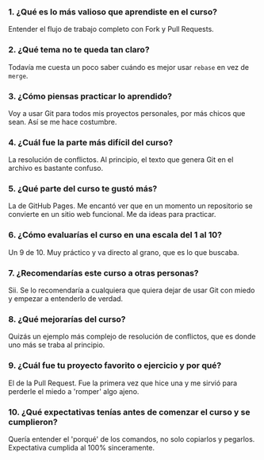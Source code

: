 ### 1. ¿Qué es lo más valioso que aprendiste en el curso?

Entender el flujo de trabajo completo con Fork y Pull Requests.

### 2. ¿Qué tema no te queda tan claro?

Todavía me cuesta un poco saber cuándo es mejor usar `rebase` en vez de `merge`.

### 3. ¿Cómo piensas practicar lo aprendido?

Voy a usar Git para todos mis proyectos personales, por más chicos que sean. Así se me hace costumbre.

### 4. ¿Cuál fue la parte más difícil del curso?

La resolución de conflictos. Al principio, el texto que genera Git en el archivo es bastante confuso.

### 5. ¿Qué parte del curso te gustó más?

La de GitHub Pages. Me encantó ver que en un momento un repositorio se convierte en un sitio web funcional. Me da ideas para practicar.

### 6. ¿Cómo evaluarías el curso en una escala del 1 al 10?

Un 9 de 10. Muy práctico y va directo al grano, que es lo que buscaba.

### 7. ¿Recomendarías este curso a otras personas?

Sii. Se lo recomendaría a cualquiera que quiera dejar de usar Git con miedo y empezar a entenderlo de verdad.

### 8. ¿Qué mejorarías del curso?

Quizás un ejemplo más complejo de resolución de conflictos, que es donde uno más se traba al principio.

### 9. ¿Cuál fue tu proyecto favorito o ejercicio y por qué?

El de la Pull Request. Fue la primera vez que hice una y me sirvió para perderle el miedo a 'romper' algo ajeno.

### 10. ¿Qué expectativas tenías antes de comenzar el curso y se cumplieron?

Quería entender el 'porqué' de los comandos, no solo copiarlos y pegarlos. Expectativa cumplida al 100% sinceramente.